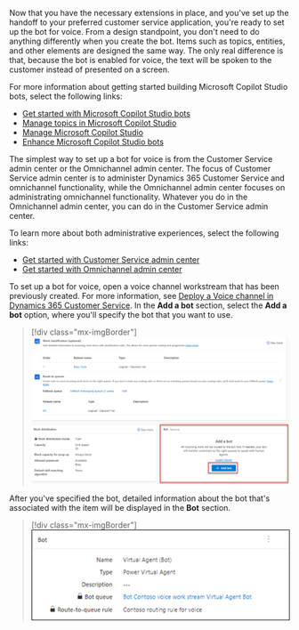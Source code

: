 Now that you have the necessary extensions in place, and you've set up the handoff to your preferred customer service application, you're ready to set up the bot for voice. From a design standpoint, you don't need to do anything differently when you create the bot. Items such as topics, entities, and other elements are designed the same way. The only real difference is that, because the bot is enabled for voice, the text will be spoken to the customer instead of presented on a screen.  

For more information about getting started building Microsoft Copilot Studio bots, select the following links: 

- [Get started with Microsoft Copilot Studio bots](/training/modules/power-virtual-agents-bots/?azure-portal=true)
- [Manage topics in Microsoft Copilot Studio](/training/modules/manage-power-virtual-agents-topics/?azure-portal=true)
- [Manage Microsoft Copilot Studio](/training/modules/implement-power-virtual-agents/?azure-portal=true)
- [Enhance Microsoft Copilot Studio bots](/training/modules/enhance-power-virtual-agents-bots/?azure-portal=true)

The simplest way to set up a bot for voice is from the Customer Service admin center or the Omnichannel admin center. The focus of Customer Service admin center is to administer Dynamics 365 Customer Service and omnichannel functionality, while the Omnichannel admin center focuses on administrating omnichannel functionality. Whatever you do in the Omnichannel admin center, you can do in the Customer Service admin center.  

To learn more about both administrative experiences, select the following links: 

- [Get started with Customer Service admin center](/dynamics365/customer-service/cs-admin-center/?azure-portal=true)
- [Get started with Omnichannel admin center](/dynamics365/customer-service/oc-admin-center/?azure-portal=true)

To set up a bot for voice, open a voice channel workstream that has been previously created. For more information, see [Deploy a Voice channel in Dynamics 365 Customer Service](/training/modules/get-started-voice-channel/?azure-portal=true). In the **Add a bot** section, select the **Add a bot** option, where you'll specify the bot that you want to use.  

> [!div class="mx-imgBorder"]
> [![Screenshot highlighting the Add a bot option and selecting the bot that you want to use.](../media/enable-add-bot.png)](../media/enable-add-bot.png#lightbox)

After you've specified the bot, detailed information about the bot that's associated with the item will be displayed in the **Bot** section.  
 
> [!div class="mx-imgBorder"]
> [![Screenshot of the Bot section, showing detailed information about the bot that's associated with the item.](../media/enable-pva.png)](../media/enable-pva.png#lightbox)
